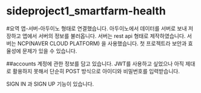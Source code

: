 # sideproject1_smartfarm-health

#요역
  앱-서버-아두이노 형태로 연결했습니다. 
  아두이노에서 데이터를 서버로 보내 저장하고 앱에서 서버의 정보를 불러옵니다.
  서버는 rest api 형태로 제작하였습니다. 서버는 NCP(NAVER CLOUD PLATFORM) 을 사용했습니다.
  첫 프로젝트라 보안과 효율성에 문제가 있을 수 있습니다.

##accounts
  계정에 관한 정보를 담고 있습니다.
  JWT를 사용하고 싶었으나 아직 제대로 활용하지 못해서 단순히 POST 방식으로 아이디와 비밀번호를 입력받습니다.

  SIGN IN 과 SIGN UP 기능이 있습니다.
